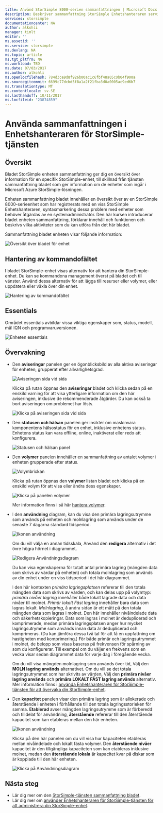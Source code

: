 ```yaml
---
title: Använd StorSimple 8000-serien sammanfattningen | Microsoft Docs
description: Beskriver sammanfattning StorSimple Enhetshanteraren service enheten och hur du använder den för att visa storage-mätvärden och anslutna initierare och hitta serienummer och IQN.
services: storsimple
documentationcenter: NA
author: alkohli
manager: timlt
editor: ''
ms.assetid: ''
ms.service: storsimple
ms.devlang: NA
ms.topic: article
ms.tgt_pltfrm: NA
ms.workload: TBD
ms.date: 07/03/2017
ms.author: alkohli
ms.openlocfilehash: 784d3ce9d8f926b00ac1c6fbf48a05c0b04f900a
ms.sourcegitcommit: 6699c77dcbd5f8a1a2f21fba3d0a0005ac9ed6b7
ms.translationtype: MT
ms.contentlocale: sv-SE
ms.lasthandoff: 10/11/2017
ms.locfileid: "23874859"
---
```

# <a name="use-the-device-summary-in-storsimple-device-manager-service"></a>Använda sammanfattningen i Enhetshanteraren för StorSimple-tjänsten

## <a name="overview"></a>Översikt
Bladet StorSimple enheten sammanfattning ger dig en översikt över information för en specifik StorSimple-enhet, till skillnad från tjänsten sammanfattning bladet som ger information om de enheter som ingår i Microsoft Azure StorSimple-lösningen.

Enheten sammanfattning bladet innehåller en översikt över av en StorSimple 8000-serieenhet som har registrerats med en viss StorSimple Enhetshanteraren, syntaxmarkering dessa problem med enheter som behöver åtgärdas av en systemadministratör. Den här kursen introducerar bladet enheten sammanfattning, förklarar innehåll och funktionen och beskrivs vilka aktiviteter som du kan utföra från det här bladet.

Sammanfattning bladet enheten visar följande information:

![Översikt över bladet för enhet](./media/storsimple-8000-device-dashboard/device-summary1.png)

## <a name="management-command-bar"></a>Hantering av kommandofältet

I bladet StorSimple-enhet visas alternativ för att hantera din StorSimple-enhet. Du kan se kommandona management överst på bladet och till vänster. Använd dessa alternativ för att lägga till resurser eller volymer, eller uppdatera eller växla över din enhet.

![Hantering av kommandofältet](./media/storsimple-8000-device-dashboard/device-summary2.png)

## <a name="essentials"></a>Essentials

Området essentials avbildar vissa viktiga egenskaper som, status, modell, mål IQN och programvaruversionen. 

![Enheten essentials](./media/storsimple-8000-device-dashboard/device-summary3.png)

## <a name="monitoring"></a>Övervakning

* Den **aviseringar** panelen ger en ögonblicksbild av alla aktiva aviseringar för enheten, grupperat efter allvarlighetsgrad.

    ![Aviseringen sida vid sida](./media/storsimple-8000-device-dashboard/device-summary4.png)

    Klicka på rutan öppnas den **aviseringar** bladet och klicka sedan på en enskild varning för att visa ytterligare information om den här aviseringen, inklusive de rekommenderade åtgärder. Du kan också ta bort aviseringen om problemet har lösts.

    ![Klicka på aviseringen sida vid sida](./media/storsimple-8000-device-dashboard/device-summary10.png)

* Den **statusen och hälsan** panelen ger insikter om maskinvara komponentens hälsostatus för en enhet, inklusive enhetens status. Enhetens status kan vara offline, online, inaktiverat eller redo att konfigurera.

    ![Statusen och hälsan panel](./media/storsimple-8000-device-dashboard/device-summary5.png)

* Den **volymer** panelen innehåller en sammanfattning av antalet volymer i enheten grupperade efter status.

    ![Volymbrickan](./media/storsimple-8000-device-dashboard/device-summary6.png)

    Klicka på rutan öppnas den **volymer** listan bladet och klicka på en enskild volym för att visa eller ändra dess egenskaper.
    
    ![Klicka på panelen volymer](./media/storsimple-8000-device-dashboard/device-summary9.png)
    
    Mer information finns i så här [hantera volymer](storsimple-8000-manage-volumes-u2.md).

* I den **användning** diagram, kan du visa den primära lagringsutrymme som används på enheten och molnlagring som används under de senaste 7 dagarna standard tidsperiod.

     ![Ikonen användning](./media/storsimple-8000-device-dashboard/device-summary7.png)
    
     Om du vill välja en annan tidsskala, Använd den **redigera** alternativ i det övre högra hörnet i diagrammet.

     ![Redigera Användningsdiagram](./media/storsimple-8000-device-dashboard/device-summary12.png)

     Du kan visa egenskaperna för totalt antal primära lagring (mängden data som skrivs av värdar på enheten) och totala molnlagring som används av din enhet under en viss tidsperiod i det här diagrammet.
  
     I den här kontexten *primära lagringsplatsen* refererar till den totala mängden data som skrivs av värden, och kan delas upp på volymtyp: *primära nivåer lagring* innehåller både lokalt lagrade data och data nivåer till molnet. *Primär lokalt Fäst lagring* innehåller bara data som lagras lokalt. *Molnlagring*, å andra sidan är ett mått på den totala mängden data som lagras i molnet. Den här innehåller nivåindelade data och säkerhetskopieringar. Data som lagras i molnet är deduplicerad och komprimerade, medan primära lagringsplatsen anger hur mycket lagringsutrymme som används innan data är deduplicerad och komprimeras. (Du kan jämföra dessa två tal för att få en uppfattning om hastigheten med komprimering.) För både primär och lagringsutrymmet i molnet, de belopp som visas baseras på frekvensen för spårning av som du konfigurerar. Till exempel om du väljer en frekvens som en vecka visar sedan diagrammet data för varje dag i föregående vecka.

     Om du vill visa mängden molnlagring som används över tid, Välj den **MOLN lagring används** alternativet. Om du vill se det totala lagringsutrymmet som har skrivits av värden, Välj den **primära nivåer lagring används** och **primära LOKALT FÄST lagring används** alternativ. 
     Mer information finns i [använda Enhetshanteraren för StorSimple-tjänsten för att övervaka din StorSimple-enhet](storsimple-monitor-device.md).


* Den **kapacitet** panelen visar den primära lagring som är allokerade och återstående i enheten i förhållande till den totala lagringsstorleken för samma. **Etablerad** avser mängden lagringsutrymme som är förberedd och tilldelat för användning, **återstående** refererar till den återstående kapacitet som kan etableras mellan den här enheten. 

    ![Ikonen användning](./media/storsimple-8000-device-dashboard/device-summary8.png)

    Klicka på den här panelen om du vill visa hur kapaciteten etableras mellan nivåindelade och lokalt fästa volymer. Den **återstående nivåer** kapacitet är den tillgängliga kapaciteten som kan etableras inklusive molnet, medan den **återstående lokala** är kapacitet kvar på diskar som är kopplade till den här enheten.

    ![Klicka på Användningsdiagram](./media/storsimple-8000-device-dashboard/device-summary13.png)


## <a name="next-steps"></a>Nästa steg
* Lär dig mer om den [StorSimple-tjänsten sammanfattning bladet](storsimple-8000-service-dashboard.md).
* Lär dig mer om [använder Enhetshanteraren för StorSimple-tjänsten för att administrera din StorSimple-enhet](storsimple-8000-manager-service-administration.md).

